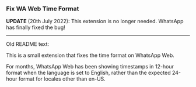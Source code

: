 ### Fix WA Web Time Format


**UPDATE** (20th July 2022): This extension is no longer needed. WhatsApp has finally fixed the bug! 

<hr>Old README text:



This is a small extension that fixes the time format on WhatsApp Web.

For months, WhatsApp Web has been showing timestamps in 12-hour format
when the language is set to English, rather than the expected
24-hour format for locales other than en-US.

